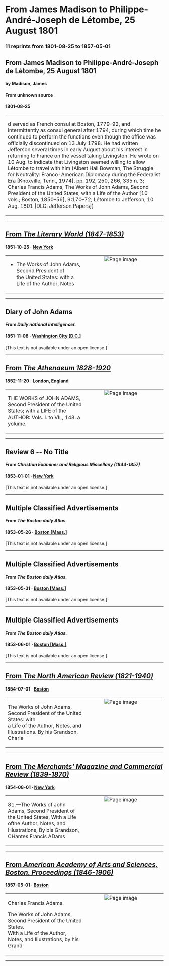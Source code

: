 
# From James Madison to Philippe-André-Joseph de Létombe, 25 August 1801

### 11 reprints from 1801-08-25 to 1857-05-01

## From James Madison to Philippe-André-Joseph de Létombe, 25 August 1801

#### by Madison, James

#### From unknown source

#### 1801-08-25

<table style="width: 100%;"><tr><td style="width: 50%">

d served as French consul at Boston, 1779–92, and intermittently as consul general after 1794, during which time he continued to perform the functions even though the office was officially discontinued on 13 July 1798. He had written Jefferson several times in early August about his interest in returning to France on the vessel taking Livingston. He wrote on 10 Aug. to indicate that Livingston seemed willing to allow Létombe to travel with him (Albert Hall Bowman, The Struggle for Neutrality: Franco-American Diplomacy during the Federalist Era [Knoxville, Tenn., 1974], pp. 192, 250, 266, 335 n. 3; Charles Francis Adams, The Works of John Adams, Second President of the United States, with a Life of the Author [10 vols.; Boston, 1850–56], 9:170–72; Létombe to Jefferson, 10 Aug. 1801 [DLC: Jefferson Papers])
</td></tr></table>

---

## [From _The Literary World (1847-1853)_](https://archive.org/details/sim_literary-world_1851-10-25_9_247/page/n2/mode/1up?view=theater)

#### 1851-10-25 &middot; [New York](http://dbpedia.org/resource/New_York_City)

<table style="width: 100%;"><tr><td style="width: 50%">

  
* The Works of John Adams, Second President of  
the United States: with a Life of the Author, Notes
</td><td style="width: 50%; max-height: 75%; margin: auto; display: block;">
<img alt="Page image" src="https://iiif.archive.org/image/iiif/2/sim_literary-world_1851-10-25_9_247%2Fsim_literary-world_1851-10-25_9_247_jp2.zip%2Fsim_literary-world_1851-10-25_9_247_jp2%2Fsim_literary-world_1851-10-25_9_247_0002.jp2/pct:33.07017543859649,89.74850809889173,26.169590643274855,1.555839727195226/600,/0/default.jpg"/>
</td>
</tr></table>

---

## Diary of John Adams

#### From _Daily national intelligencer._

#### 1851-11-08 &middot; [Washington City [D.C.]](http://dbpedia.org/resource/Washington%2C_D.C.)

[This text is not available under an open license.]

---

## [From _The Athenaeum 1828-1920_](https://archive.org/details/sim_athenaeum-uk_1852-11-20_1308/page/n2/mode/1up?view=theater)

#### 1852-11-20 &middot; [London, England](http://dbpedia.org/resource/London)

<table style="width: 100%;"><tr><td style="width: 50%">

  
  
THE WORKS of JOHN ADAMS,  
Second President of the United States; with a LIFE of the  
AUTHOR: Vols. I. to VIL, 148. a yolume.
</td><td style="width: 50%; max-height: 75%; margin: auto; display: block;">
<img alt="Page image" src="https://iiif.archive.org/image/iiif/2/sim_athenaeum-uk_1852-11-20_1308%2Fsim_athenaeum-uk_1852-11-20_1308_jp2.zip%2Fsim_athenaeum-uk_1852-11-20_1308_jp2%2Fsim_athenaeum-uk_1852-11-20_1308_0002.jp2/pct:7.852348993288591,90.33570701932858,26.74496644295302,2.441505595116989/600,/0/default.jpg"/>
</td>
</tr></table>

---

## Review 6 -- No Title

#### From _Christian Examiner and Religious Miscellany (1844-1857)_

#### 1853-01-01 &middot; [New York](http://dbpedia.org/resource/New_York_City)

[This text is not available under an open license.]

---

## Multiple Classified Advertisements

#### From _The Boston daily Atlas._

#### 1853-05-26 &middot; [Boston [Mass.]](http://dbpedia.org/resource/Boston)

[This text is not available under an open license.]

---

## Multiple Classified Advertisements

#### From _The Boston daily Atlas._

#### 1853-05-31 &middot; [Boston [Mass.]](http://dbpedia.org/resource/Boston)

[This text is not available under an open license.]

---

## Multiple Classified Advertisements

#### From _The Boston daily Atlas._

#### 1853-06-01 &middot; [Boston [Mass.]](http://dbpedia.org/resource/Boston)

[This text is not available under an open license.]

---

## [From _The North American Review (1821-1940)_](https://archive.org/details/sim_north-american-review_1854-07_79_164/page/n267/mode/1up?view=theater)

#### 1854-07-01 &middot; [Boston](http://dbpedia.org/resource/Boston)

<table style="width: 100%;"><tr><td style="width: 50%">

  
  
The Works of John Adams, Second President of the United States: with  
a Life of the Author, Notes, and Illustrations. By his Grandson, Charle
</td><td style="width: 50%; max-height: 75%; margin: auto; display: block;">
<img alt="Page image" src="https://iiif.archive.org/image/iiif/2/sim_north-american-review_1854-07_79_164%2Fsim_north-american-review_1854-07_79_164_jp2.zip%2Fsim_north-american-review_1854-07_79_164_jp2%2Fsim_north-american-review_1854-07_79_164_0267.jp2/pct:18.26923076923077,10.995085995085995,67.83653846153847,2.9484029484029484/600,/0/default.jpg"/>
</td>
</tr></table>

---

## [From _The Merchants' Magazine and Commercial Review (1839-1870)_](https://archive.org/details/sim_merchants-magazine-and-commercial-review_1854-08_31_2/page/n127/mode/1up?view=theater)

#### 1854-08-01 &middot; [New York](http://dbpedia.org/resource/New_York_City)

<table style="width: 100%;"><tr><td style="width: 50%">

  
  
81.—The Works of John Adams, Second President of the United States, With a Life  
ofthe Author, Notes, and Hlustrations, By bis Grandson, CHantes Francis ADams
</td><td style="width: 50%; max-height: 75%; margin: auto; display: block;">
<img alt="Page image" src="https://iiif.archive.org/image/iiif/2/sim_merchants-magazine-and-commercial-review_1854-08_31_2%2Fsim_merchants-magazine-and-commercial-review_1854-08_31_2_jp2.zip%2Fsim_merchants-magazine-and-commercial-review_1854-08_31_2_jp2%2Fsim_merchants-magazine-and-commercial-review_1854-08_31_2_0127.jp2/pct:15.833333333333334,11.324622085575198,67.79166666666667,2.5108890596976683/600,/0/default.jpg"/>
</td>
</tr></table>

---

## [From _American Academy of Arts and Sciences, Boston. Proceedings (1846-1906)_](https://archive.org/details/sim_daedalus_may-1857-may-1860_4/page/n85/mode/1up?view=theater)

#### 1857-05-01 &middot; [Boston](http://dbpedia.org/resource/Boston)

<table style="width: 100%;"><tr><td style="width: 50%">

  
  
Charles Francis Adams.  
  
The Works of John Adams, Second President of the United States.  
With a Life of the Author, Notes, and Illustrations, by his Grand
</td><td style="width: 50%; max-height: 75%; margin: auto; display: block;">
<img alt="Page image" src="https://iiif.archive.org/image/iiif/2/sim_daedalus_may-1857-may-1860_4%2Fsim_daedalus_may-1857-may-1860_4_jp2.zip%2Fsim_daedalus_may-1857-may-1860_4_jp2%2Fsim_daedalus_may-1857-may-1860_4_0085.jp2/pct:23.754980079681275,42.70949720670391,70.16932270916335,4.944134078212291/600,/0/default.jpg"/>
</td>
</tr></table>

---

